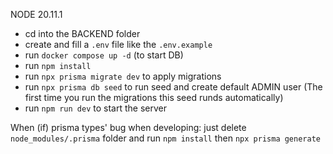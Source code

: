 NODE 20.11.1

<!-- helper to generate resources (dev): npx @nestjs/cli g resource -->

- cd into the BACKEND folder
- create and fill a `.env` file like the `.env.example`
- run `docker compose up -d` (to start DB)
- run `npm install`
- run `npx prisma migrate dev` to apply migrations
- run `npx prisma db seed` to run seed and create default ADMIN user (The first time you run the migrations this seed runds automatically)
- run `npm run dev` to start the server

When (if) prisma types' bug when developing: just delete `node_modules/.prisma` folder and run `npm install` then `npx prisma generate`
